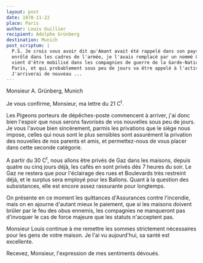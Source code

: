 ```yaml
---
layout: post
date: 1870-11-22
place: Paris
author: Louis Guillier
recipient: Adolphe Grünberg
destination: Munich
post_scriptum: |
  P.S. Je crois vous avoir dit qu'Amant avait été rappelé dans son pays pour être
  enrôlé dans les cadres de l'armée, je l'avais remplacé par un nommé Georges qui
  vient d'être mobilisé dans les compagnies de guerre de la Garde-Nationale de
  Paris, et qui probablement sous peu de jours va être appelé à l'activité.
  J'arriverai de nouveau ...
---
```


Monsieur A. Grünberg, Munich


Je vous confirme, Monsieur, ma lettre du 21 C<sup>t</sup>.


Les Pigeons porteurs de dépêches-poste commencent à arriver, j'ai donc bien
l'espoir que nous serons favorisés de vos nouvelles sous peu de jours.
Je vous l'avoue bien sincèrement, parmis les privations que le siège nous
impose, celles qui nous sont le plus sensibles sont assurément la privation des
nouvelles de nos parents et amis, et permettez-nous de vous placer dans cette
seconde catégorie.

A partir du 30 C<sup>t</sup>, nous allons être privés de Gaz dans les maisons, depuis
quatre ou cinq jours déjà, les cafés en sont privés dès 7 heures du soir.
Le Gaz ne restera que pour l'éclairage des rues et Boulevards très restreint
déjà, et le surplus sera employé pour les Ballons.
Quant à la question des subsistances, elle est encore assez rassurante pour
longtemps.

On présente en ce moment les quittances d'Assurances contre l'incendie, mais on
en ajourne d'autant mieux le paiement, que si les maisons doivent brûler par le
feu des obus ennemis, les compagnies ne manqueront pas d'invoquer le cas de
force majeure que les statuts n'acceptent pas.

Monsieur Louis continue à me remettre les sommes strictement nécessaires pour
les gens de votre maison.
Je l'ai vu aujourd'hui, sa santé est excellente.

Recevez, Monsieur, l'expression de mes sentiments dévoués.
